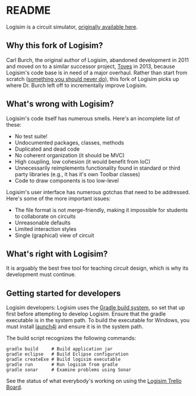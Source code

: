 # README

Logisim is a circuit simulator, [originally available here](http://ozark.hendrix.edu/~burch/logisim/).

## Why this fork of Logisim?
Carl Burch, the original author of Logisim, abandoned development in 2011 and moved on to a similar successor project, [Toves](http://www.toves.org/) in 2013, because Logisim's code base is in need of a major overhaul. Rather than start from scratch ([something you should never do](http://www.joelonsoftware.com/articles/fog0000000069.html)), this fork of Logisim picks up where Dr. Burch left off to incrementally improve Logisim.

## What's wrong with Logisim?
Logisim's code itself has numerous smells. Here's an incomplete list of these:

* No test suite!
* Undocumented packages, classes, methods
* Duplicated and dead code
* No coherent organization (it should be MVC)
* High coupling, low cohesion (it would benefit from IoC)
* Unnecessarily reimplements functionality found in standard or third party libraries (e.g., it has it's own Toolbar classes)
* Code to draw components is too low-level

Logisim's user interface has numerous gotchas that need to be addressed. Here's some of the more important issues:

* The file format is not merge-friendly, making it impossible for students to collaborate on circuits
* Unreasonable defaults
* Limited interaction styles
* Single (graphical) view of circuit

## What's right with Logisim?
It is arguably the best free tool for teaching circuit design, which is why its development must continue.

## Getting started for developers
Logisim developers: Logisim uses the [Gradle build system](http://www.gradle.org), so set that up first before attempting to develop Logisim. Ensure that the gradle executable is in the system path. To build the executable for Windows, you must install [launch4j](http://launch4j.sourceforge.net/) and ensure it is in the system path.

The build script recognizes the following commands:

	gradle build     # Build application jar
	gradle eclipse   # Build Eclipse configuration
	gradle createExe # Build logisim executable
	gradle run       # Run logisim from gradle
	gradle sonar     # Examine problems using Sonar

See the status of what everybody's working on using the [Logisim Trello Board](https://trello.com/b/GYyiVOWH/logisim).

